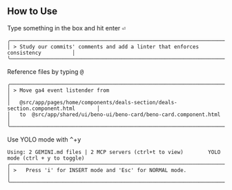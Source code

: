 ## How to Use

Type something in the box and hit enter <kbd>⏎</kbd>

```shell
╭───────────────────────────────────────────────────────────────────────────────────╮
│ > Study our commits' comments and add a linter that enforces consistency          │
╰───────────────────────────────────────────────────────────────────────────────────╯
```

Reference files by typing <kbd>@</kbd>

```shell
╭───────────────────────────────────────────────────────────────────────────────────╮
│ > Move ga4 event listender from                                                   │
│   @src/app/pages/home/components/deals-section/deals-section.component.html       │
│   to  @src/app/shared/ui/beno-ui/beno-card/beno-card.component.html               │
╰───────────────────────────────────────────────────────────────────────────────────╯
```

Use YOLO mode with <kbd>^</kbd>+<kbd>y</kbd>

```shell
Using: 2 GEMINI.md files | 2 MCP servers (ctrl+t to view)        YOLO mode (ctrl + y to toggle)
╭─────────────────────────────────────────────────────────────────────────────────────────────╮
│ >   Press 'i' for INSERT mode and 'Esc' for NORMAL mode.                                    │
╰─────────────────────────────────────────────────────────────────────────────────────────────╯
```
